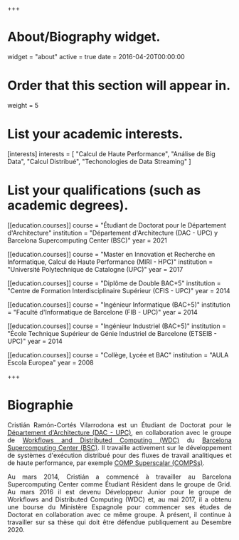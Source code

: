 +++
# About/Biography widget.
widget = "about"
active = true
date = 2016-04-20T00:00:00

# Order that this section will appear in.
weight = 5

# List your academic interests.
[interests]
  interests = [
    "Calcul de Haute Performance",
    "Análise de Big Data",
    "Calcul Distribué",
    "Techonologies de Data Streaming"
  ]

# List your qualifications (such as academic degrees).
[[education.courses]]
  course = "Étudiant de Doctorat pour le Département d'Architecture"
  institution = "Département d'Architecture (DAC - UPC) y Barcelona Supercomputing Center (BSC)"
  year = 2021

[[education.courses]]
  course = "Master en Innovation et Recherche en Informatique, Calcul de Haute Performance (MIRI - HPC)"
  institution = "Université Polytechnique de Catalogne (UPC)"
  year = 2017

[[education.courses]]
  course = "Diplôme de Double BAC+5"
  institution = "Centre de Formation Interdisciplinaire Supérieur (CFIS - UPC)"
  year = 2014

[[education.courses]]
  course = "Ingénieur Informatique (BAC+5)"
  institution = "Faculté d'Informatique de Barcelone (FIB - UPC)"
  year = 2014

[[education.courses]]
  course = "Ingénieur Industriel (BAC+5)"
  institution = "École Technique Supérieur de Génie Industriel de Barcelone (ETSEIB - UPC)"
  year = 2014

[[education.courses]]
  course = "Collège, Lycée et BAC"
  institution = "AULA Escola Europea"
  year = 2008
 
+++

# Biographie

<p align="justify">
Cristián Ramón-Cortés Vilarrodona est un Étudiant de Doctorat  pour le <a href="http://www.ac.upc.edu/es" target="_blank">Département d'Architecture (DAC - UPC)</a>, en collaboration avec le groupe de <a href="https://www.bsc.es/discover-bsc/organisation/scientific-structure/workflows-and-distributed-computing" target="_blank">Workflows and Distributed Computing (WDC)</a> du <a href="https://www.bsc.es/" target="_blank">Barcelona Supercomputing Center (BSC)</a>. Il travaille activement sur le développement de systèmes d'exécution distribué pour des fluxes de travail analitiques et de haute performance, par exemple <a href="http://compss.bsc.es" target="_blank">COMP Superscalar (COMPSs)</a>.
</p>
<p align="justify">
Au mars 2014, Cristián a commencé à travailler au Barcelona Supercomputing Center comme Étudiant Résident dans le groupe de Grid. Au mars 2016 il est devenu Développeur Junior pour le groupe de Workflows and Distributed Computing (WDC) et, au mai 2017, il a obtenu une bourse du Ministère Espagnole pour commencer ses études de Doctorat en collaboration avec ce même groupe. À présent, il continue à travailler sur sa thèse qui doit être défendue publiquement au Desembre 2020.
</p>